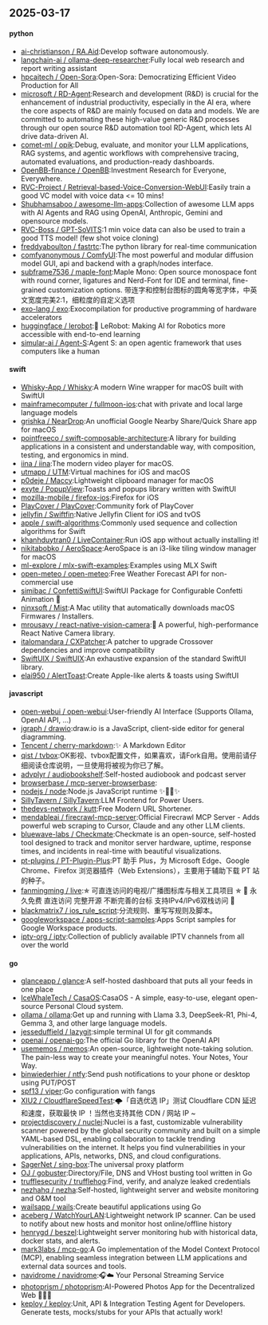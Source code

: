 ## 2025-03-17

#### python
* [ai-christianson / RA.Aid](https://github.com/ai-christianson/RA.Aid):Develop software autonomously.
* [langchain-ai / ollama-deep-researcher](https://github.com/langchain-ai/ollama-deep-researcher):Fully local web research and report writing assistant
* [hpcaitech / Open-Sora](https://github.com/hpcaitech/Open-Sora):Open-Sora: Democratizing Efficient Video Production for All
* [microsoft / RD-Agent](https://github.com/microsoft/RD-Agent):Research and development (R&D) is crucial for the enhancement of industrial productivity, especially in the AI era, where the core aspects of R&D are mainly focused on data and models. We are committed to automating these high-value generic R&D processes through our open source R&D automation tool RD-Agent, which lets AI drive data-driven AI.
* [comet-ml / opik](https://github.com/comet-ml/opik):Debug, evaluate, and monitor your LLM applications, RAG systems, and agentic workflows with comprehensive tracing, automated evaluations, and production-ready dashboards.
* [OpenBB-finance / OpenBB](https://github.com/OpenBB-finance/OpenBB):Investment Research for Everyone, Everywhere.
* [RVC-Project / Retrieval-based-Voice-Conversion-WebUI](https://github.com/RVC-Project/Retrieval-based-Voice-Conversion-WebUI):Easily train a good VC model with voice data <= 10 mins!
* [Shubhamsaboo / awesome-llm-apps](https://github.com/Shubhamsaboo/awesome-llm-apps):Collection of awesome LLM apps with AI Agents and RAG using OpenAI, Anthropic, Gemini and opensource models.
* [RVC-Boss / GPT-SoVITS](https://github.com/RVC-Boss/GPT-SoVITS):1 min voice data can also be used to train a good TTS model! (few shot voice cloning)
* [freddyaboulton / fastrtc](https://github.com/freddyaboulton/fastrtc):The python library for real-time communication
* [comfyanonymous / ComfyUI](https://github.com/comfyanonymous/ComfyUI):The most powerful and modular diffusion model GUI, api and backend with a graph/nodes interface.
* [subframe7536 / maple-font](https://github.com/subframe7536/maple-font):Maple Mono: Open source monospace font with round corner, ligatures and Nerd-Font for IDE and terminal, fine-grained customization options. 带连字和控制台图标的圆角等宽字体，中英文宽度完美2:1，细粒度的自定义选项
* [exo-lang / exo](https://github.com/exo-lang/exo):Exocompilation for productive programming of hardware accelerators
* [huggingface / lerobot](https://github.com/huggingface/lerobot):🤗 LeRobot: Making AI for Robotics more accessible with end-to-end learning
* [simular-ai / Agent-S](https://github.com/simular-ai/Agent-S):Agent S: an open agentic framework that uses computers like a human

#### swift
* [Whisky-App / Whisky](https://github.com/Whisky-App/Whisky):A modern Wine wrapper for macOS built with SwiftUI
* [mainframecomputer / fullmoon-ios](https://github.com/mainframecomputer/fullmoon-ios):chat with private and local large language models
* [grishka / NearDrop](https://github.com/grishka/NearDrop):An unofficial Google Nearby Share/Quick Share app for macOS
* [pointfreeco / swift-composable-architecture](https://github.com/pointfreeco/swift-composable-architecture):A library for building applications in a consistent and understandable way, with composition, testing, and ergonomics in mind.
* [iina / iina](https://github.com/iina/iina):The modern video player for macOS.
* [utmapp / UTM](https://github.com/utmapp/UTM):Virtual machines for iOS and macOS
* [p0deje / Maccy](https://github.com/p0deje/Maccy):Lightweight clipboard manager for macOS
* [exyte / PopupView](https://github.com/exyte/PopupView):Toasts and popups library written with SwiftUI
* [mozilla-mobile / firefox-ios](https://github.com/mozilla-mobile/firefox-ios):Firefox for iOS
* [PlayCover / PlayCover](https://github.com/PlayCover/PlayCover):Community fork of PlayCover
* [jellyfin / Swiftfin](https://github.com/jellyfin/Swiftfin):Native Jellyfin Client for iOS and tvOS
* [apple / swift-algorithms](https://github.com/apple/swift-algorithms):Commonly used sequence and collection algorithms for Swift
* [khanhduytran0 / LiveContainer](https://github.com/khanhduytran0/LiveContainer):Run iOS app without actually installing it!
* [nikitabobko / AeroSpace](https://github.com/nikitabobko/AeroSpace):AeroSpace is an i3-like tiling window manager for macOS
* [ml-explore / mlx-swift-examples](https://github.com/ml-explore/mlx-swift-examples):Examples using MLX Swift
* [open-meteo / open-meteo](https://github.com/open-meteo/open-meteo):Free Weather Forecast API for non-commercial use
* [simibac / ConfettiSwiftUI](https://github.com/simibac/ConfettiSwiftUI):SwiftUI Package for Configurable Confetti Animation 🎉
* [ninxsoft / Mist](https://github.com/ninxsoft/Mist):A Mac utility that automatically downloads macOS Firmwares / Installers.
* [mrousavy / react-native-vision-camera](https://github.com/mrousavy/react-native-vision-camera):📸 A powerful, high-performance React Native Camera library.
* [italomandara / CXPatcher](https://github.com/italomandara/CXPatcher):A patcher to upgrade Crossover dependencies and improve compatibility
* [SwiftUIX / SwiftUIX](https://github.com/SwiftUIX/SwiftUIX):An exhaustive expansion of the standard SwiftUI library.
* [elai950 / AlertToast](https://github.com/elai950/AlertToast):Create Apple-like alerts & toasts using SwiftUI

#### javascript
* [open-webui / open-webui](https://github.com/open-webui/open-webui):User-friendly AI Interface (Supports Ollama, OpenAI API, ...)
* [jgraph / drawio](https://github.com/jgraph/drawio):draw.io is a JavaScript, client-side editor for general diagramming.
* [Tencent / cherry-markdown](https://github.com/Tencent/cherry-markdown):✨ A Markdown Editor
* [qist / tvbox](https://github.com/qist/tvbox):OK影视、tvbox配置文件，如果喜欢，请Fork自用。使用前请仔细阅读仓库说明，一旦使用将被视为你已了解。
* [advplyr / audiobookshelf](https://github.com/advplyr/audiobookshelf):Self-hosted audiobook and podcast server
* [browserbase / mcp-server-browserbase](https://github.com/browserbase/mcp-server-browserbase):
* [nodejs / node](https://github.com/nodejs/node):Node.js JavaScript runtime ✨🐢🚀✨
* [SillyTavern / SillyTavern](https://github.com/SillyTavern/SillyTavern):LLM Frontend for Power Users.
* [thedevs-network / kutt](https://github.com/thedevs-network/kutt):Free Modern URL Shortener.
* [mendableai / firecrawl-mcp-server](https://github.com/mendableai/firecrawl-mcp-server):Official Firecrawl MCP Server - Adds powerful web scraping to Cursor, Claude and any other LLM clients.
* [bluewave-labs / Checkmate](https://github.com/bluewave-labs/Checkmate):Checkmate is an open-source, self-hosted tool designed to track and monitor server hardware, uptime, response times, and incidents in real-time with beautiful visualizations.
* [pt-plugins / PT-Plugin-Plus](https://github.com/pt-plugins/PT-Plugin-Plus):PT 助手 Plus，为 Microsoft Edge、Google Chrome、Firefox 浏览器插件（Web Extensions），主要用于辅助下载 PT 站的种子。
* [fanmingming / live](https://github.com/fanmingming/live):✯ 可直连访问的电视/广播图标库与相关工具项目 ✯ 🔕 永久免费 直连访问 完整开源 不断完善的台标 支持IPv4/IPv6双栈访问 🔕
* [blackmatrix7 / ios_rule_script](https://github.com/blackmatrix7/ios_rule_script):分流规则、重写写规则及脚本。
* [googleworkspace / apps-script-samples](https://github.com/googleworkspace/apps-script-samples):Apps Script samples for Google Workspace products.
* [iptv-org / iptv](https://github.com/iptv-org/iptv):Collection of publicly available IPTV channels from all over the world

#### go
* [glanceapp / glance](https://github.com/glanceapp/glance):A self-hosted dashboard that puts all your feeds in one place
* [IceWhaleTech / CasaOS](https://github.com/IceWhaleTech/CasaOS):CasaOS - A simple, easy-to-use, elegant open-source Personal Cloud system.
* [ollama / ollama](https://github.com/ollama/ollama):Get up and running with Llama 3.3, DeepSeek-R1, Phi-4, Gemma 3, and other large language models.
* [jesseduffield / lazygit](https://github.com/jesseduffield/lazygit):simple terminal UI for git commands
* [openai / openai-go](https://github.com/openai/openai-go):The official Go library for the OpenAI API
* [usememos / memos](https://github.com/usememos/memos):An open-source, lightweight note-taking solution. The pain-less way to create your meaningful notes. Your Notes, Your Way.
* [binwiederhier / ntfy](https://github.com/binwiederhier/ntfy):Send push notifications to your phone or desktop using PUT/POST
* [spf13 / viper](https://github.com/spf13/viper):Go configuration with fangs
* [XIU2 / CloudflareSpeedTest](https://github.com/XIU2/CloudflareSpeedTest):🌩「自选优选 IP」测试 Cloudflare CDN 延迟和速度，获取最快 IP ！当然也支持其他 CDN / 网站 IP ~
* [projectdiscovery / nuclei](https://github.com/projectdiscovery/nuclei):Nuclei is a fast, customizable vulnerability scanner powered by the global security community and built on a simple YAML-based DSL, enabling collaboration to tackle trending vulnerabilities on the internet. It helps you find vulnerabilities in your applications, APIs, networks, DNS, and cloud configurations.
* [SagerNet / sing-box](https://github.com/SagerNet/sing-box):The universal proxy platform
* [OJ / gobuster](https://github.com/OJ/gobuster):Directory/File, DNS and VHost busting tool written in Go
* [trufflesecurity / trufflehog](https://github.com/trufflesecurity/trufflehog):Find, verify, and analyze leaked credentials
* [nezhahq / nezha](https://github.com/nezhahq/nezha):Self-hosted, lightweight server and website monitoring and O&M tool
* [wailsapp / wails](https://github.com/wailsapp/wails):Create beautiful applications using Go
* [aceberg / WatchYourLAN](https://github.com/aceberg/WatchYourLAN):Lightweight network IP scanner. Can be used to notify about new hosts and monitor host online/offline history
* [henrygd / beszel](https://github.com/henrygd/beszel):Lightweight server monitoring hub with historical data, docker stats, and alerts.
* [mark3labs / mcp-go](https://github.com/mark3labs/mcp-go):A Go implementation of the Model Context Protocol (MCP), enabling seamless integration between LLM applications and external data sources and tools.
* [navidrome / navidrome](https://github.com/navidrome/navidrome):🎧☁️ Your Personal Streaming Service
* [photoprism / photoprism](https://github.com/photoprism/photoprism):AI-Powered Photos App for the Decentralized Web 🌈💎✨
* [keploy / keploy](https://github.com/keploy/keploy):Unit, API & Integration Testing Agent for Developers. Generate tests, mocks/stubs for your APIs that actually work!
